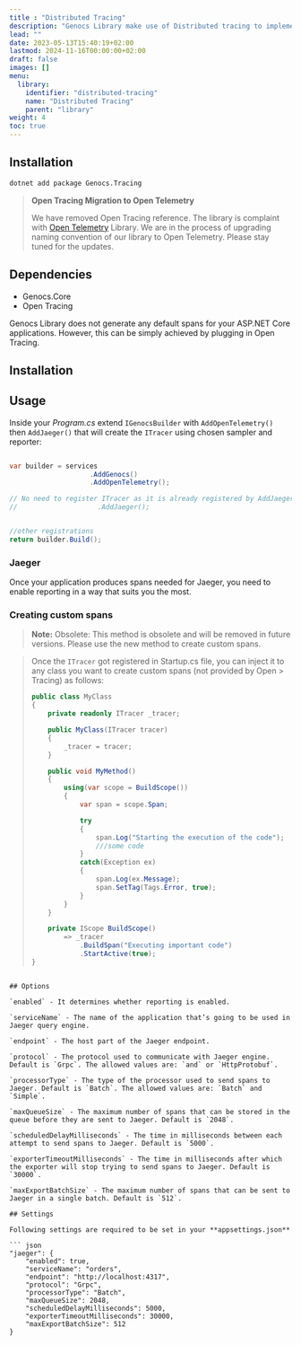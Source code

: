 ```yaml
---
title : "Distributed Tracing"
description: "Genocs Library make use of Distributed tracing to implement cross service tracing!"
lead: ""
date: 2023-05-13T15:40:19+02:00
lastmod: 2024-11-16T00:00:00+02:00
draft: false
images: []
menu:
  library:
    identifier: "distributed-tracing"
    name: "Distributed Tracing"
    parent: "library"
weight: 4
toc: true
---
```



## Installation

``` bash
dotnet add package Genocs.Tracing
```

> **Open Tracing Migration to Open Telemetry**
>
> We have removed Open Tracing reference. The library is complaint with [Open Telemetry](https://opentelemetry.io/)
> Library. We are in the process of upgrading naming convention of our library to Open Telemetry. Please stay tuned for the updates.
>

## Dependencies

- Genocs.Core
- Open Tracing

Genocs Library does not generate any default spans for your ASP.NET Core applications. However, this can be simply achieved by plugging in Open Tracing.

## Installation


## Usage

Inside your *Program.cs* extend `IGenocsBuilder` with `AddOpenTelemetry()` then `AddJaeger()` that will create the `ITracer` using chosen sampler and reporter:

``` cs

var builder = services
                    .AddGenocs()
                    .AddOpenTelemetry();

// No need to register ITracer as it is already registered by AddJaeger() method
//                    .AddJaeger();


//other registrations    
return builder.Build();
```

### Jaeger

Once your application produces spans needed for Jaeger, you need to enable reporting in a way that suits you the most.

### Creating custom spans

> **Note:** 
> Obsolete: This method is obsolete and will be removed in future versions. Please use the new method to create custom spans.

> Once the `ITracer` got registered in Startup.cs file, you can inject it to any class you want to create custom spans (not provided by Open > Tracing) as follows:
> 
> ``` cs
> public class MyClass
> {
>     private readonly ITracer _tracer;
> 
>     public MyClass(ITracer tracer)
>     {
>         _tracer = tracer;
>     }
> 
>     public void MyMethod()
>     {
>         using(var scope = BuildScope())
>         {
>             var span = scope.Span;
> 
>             try
>             {
>                 span.Log("Starting the execution of the code");
>                 ///some code
>             }
>             catch(Exception ex)
>             {
>                 span.Log(ex.Message);
>                 span.SetTag(Tags.Error, true);
>             }
>         }
>     }
> 
>     private IScope BuildScope()
>         => _tracer
>             .BuildSpan("Executing important code")
>             .StartActive(true);
> }
```

## Options

`enabled` - It determines whether reporting is enabled.

`serviceName` - The name of the application that’s going to be used in Jaeger query engine.

`endpoint` - The host part of the Jaeger endpoint.

`protocol` - The protocol used to communicate with Jaeger engine. Default is `Grpc`. The allowed values are: `and` or `HttpProtobuf`.

`processorType` - The type of the processor used to send spans to Jaeger. Default is `Batch`. The allowed values are: `Batch` and `Simple`.

`maxQueueSize` - The maximum number of spans that can be stored in the queue before they are sent to Jaeger. Default is `2048`.

`scheduledDelayMilliseconds` - The time in milliseconds between each attempt to send spans to Jaeger. Default is `5000`.

`exporterTimeoutMilliseconds` - The time in milliseconds after which the exporter will stop trying to send spans to Jaeger. Default is `30000`.

`maxExportBatchSize` - The maximum number of spans that can be sent to Jaeger in a single batch. Default is `512`.

## Settings

Following settings are required to be set in your **appsettings.json**

``` json
"jaeger": {
    "enabled": true,
    "serviceName": "orders",
    "endpoint": "http://localhost:4317",
    "protocol": "Grpc",
    "processorType": "Batch",
    "maxQueueSize": 2048,
    "scheduledDelayMilliseconds": 5000,
    "exporterTimeoutMilliseconds": 30000,
    "maxExportBatchSize": 512
}
```

